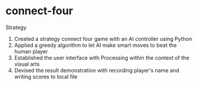 # connect-four
Strategy

1. Created a strategy connect four game with an AI controller using Python
2. Applied a greedy algorithm to let AI make smart moves to beat the human player
3. Established the user interface with Processing within the context of the visual arts
4. Devised the result demonstration with recording player's name and writing scores to local file
